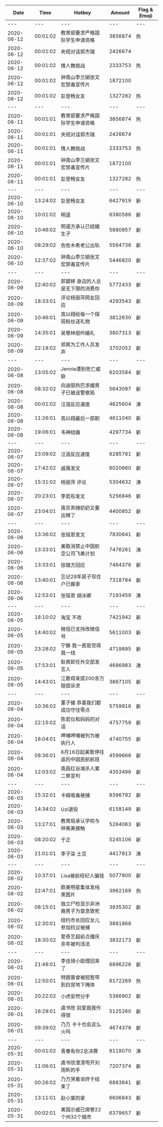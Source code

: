 Date | Time | Hotkey | Amount | Flag & Emoji 
--- | --- | --- | --- | ---
--- | --- | --- | --- | ---
2020-06-12|00:01:02|教育部要求严格国际学生申请资格|3856874|热 
2020-06-12|00:01:02|央视对话郭杰瑞|2426674| 
2020-06-12|00:01:02|情人舞挑战|2333753|热 
2020-06-12|00:01:02|钟南山李兰娟张文宏禁毒宣传片|1872100| 
2020-06-12|00:01:02|彭昱畅女友|1327282|热 
--- | --- | --- | --- | ---
2020-06-11|00:01:01|教育部要求严格国际学生申请资格|3856874|热 
2020-06-11|00:01:01|央视对话郭杰瑞|2426674| 
2020-06-11|00:01:01|情人舞挑战|2333753|热 
2020-06-11|00:01:01|钟南山李兰娟张文宏禁毒宣传片|1872100| 
2020-06-11|00:01:01|彭昱畅女友|1327282|热 
--- | --- | --- | --- | ---
2020-06-10|13:24:02|彭昱畅女友|6427919|新 
2020-06-10|10:01:02|明道|6380586|新 
2020-06-10|10:46:02|明道方承认已结婚生子|5880857|新 
2020-06-10|08:29:02|佐佐木希老公出轨|5564736|新 
2020-06-10|12:37:02|钟南山李兰娟张文宏禁毒宣传片|5446820|新 
--- | --- | --- | --- | ---
2020-06-09|22:40:02|郭碧婷 身边的人总是无下限的消费你|5772433|新 
2020-06-09|18:33:01|评论杨丽萍网友回应|4293543|新 
2020-06-09|10:46:01|高以翔给每一个探班粉丝送礼物|3812630|新 
2020-06-09|14:35:01|吴尊林丽吟婚礼|3807313|新 
2020-06-09|22:18:02|郑爽为工作人员发声|3702052|新 
--- | --- | --- | --- | ---
2020-06-08|13:05:02|Jennie遭到死亡威胁|6203584|新 
2020-06-08|08:32:02|向迪丽热巴求婚男子已被送警察局|5643097|新 
2020-06-08|00:01:02|汪涵反应速度|4625604|沸 
2020-06-08|11:26:01|高以翔最后一部剧|4611040|新 
2020-06-08|19:06:01|韦神结婚|4297734|新 
--- | --- | --- | --- | ---
2020-06-07|23:09:02|汪涵反应速度|6285781|新 
2020-06-07|17:42:02|戚薇发文|6020660|新 
2020-06-07|15:31:02|杨丽萍 评论|5304632|沸 
2020-06-07|20:23:01|李若彤发文|5256846|新 
2020-06-07|23:04:01|南京茶摊奶奶又要出摊了|4400852|新 
--- | --- | --- | --- | ---
2020-06-06|13:36:02|张铭恩发文|7830641|新 
2020-06-06|13:33:01|美取消禁止中国航空公司飞美计划|7476261|沸 
2020-06-06|13:33:01|徐璐方回应|7464376|新 
2020-06-06|13:40:01|忘记28年房子现住户已搬家|7318784|新 
2020-06-06|12:53:01|张铭恩 胡冰卿|7193459|沸 
--- | --- | --- | --- | ---
2020-06-05|18:10:02|淘宝 不改|7421942|新 
2020-06-05|14:40:02|微信已支持改微信号|5611003|新 
2020-06-05|23:28:02|宁静 我一直是觉得我一线|4719895|新 
2020-06-05|17:53:01|耿爽卸任外交部发言人|4686983|沸 
2020-06-05|14:43:01|江歌母亲提200余万赔偿诉求|3867105|新 
--- | --- | --- | --- | ---
2020-06-04|10:36:02|董子健 恭喜我们都成功守住零点|5759916|新 
2020-06-04|22:15:02|陈若仪和妈妈的对话|4757759|新 
2020-06-04|18:04:01|呷哺呷哺被列为被执行人|4740755|新 
2020-06-04|08:36:01|6月16日起美暂停往返的中国民航航班|4599666|新 
2020-06-04|12:03:02|南昌红谷滩杀人案二审宣判|4353496|新 
--- | --- | --- | --- | ---
2020-06-03|15:32:01|卡姆吸毒被捕|8396792|新 
2020-06-03|14:34:02|Uzi退役|6158149|新 
2020-06-03|13:27:01|教育局承认学校与钟美美接触|5264063|新 
2020-06-03|08:20:02|于正|5245106|新 
2020-06-03|21:01:01|李子柒 土豆|4417813|沸 
--- | --- | --- | --- | ---
2020-06-02|10:37:01|Lisa被前经纪人骗钱|5077800|新 
2020-06-02|22:47:01|欧美明星集体发纯黑图片|3962169|热 
2020-06-02|08:15:01|独立尸检显示非洲裔男子为窒息致死|3935302|新 
2020-06-02|12:30:01|纽约市长回应女儿参加抗议被捕|3881868| 
2020-06-02|18:30:02|爱奇艺超前点播庆余年被判违法|3832173|新 
--- | --- | --- | --- | ---
2020-06-01|21:48:01|李佳琦小助理回来了|6896226|新 
2020-06-01|12:50:01|特朗普曾被短暂带到白宫地下掩体|6172269|热 
2020-06-01|20:22:02|小虎安然分手|5366902|新 
2020-06-01|16:29:01|虞书欣 别爱我我作得很|5125260|新 
2020-06-01|09:39:02|乃万 卡十也会这么火吗|4674378|新 
--- | --- | --- | --- | ---
2020-05-31|00:01:02|青春有你2总决赛|8119070|沸 
2020-05-31|11:06:01|虞书欣澄清甩开刘雨昕的手|7207374|新 
2020-05-31|00:26:02|乃万哭着说终于结束了|6883641|新 
2020-05-31|13:11:01|赵小棠的家|6606843|新 
2020-05-31|00:02:01|美国示威已席卷22个州32个城市|6379657|新 


